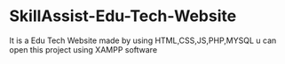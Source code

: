 # SkillAssist-Edu-Tech-Website
It is a Edu Tech Website made by using HTML,CSS,JS,PHP,MYSQL u can open this project using XAMPP software
